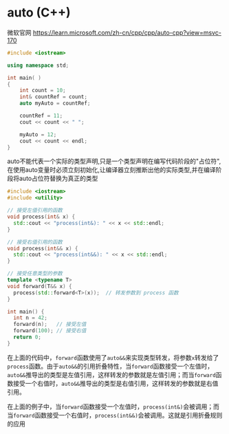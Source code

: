 # auto (C++)

微软官网 https://learn.microsoft.com/zh-cn/cpp/cpp/auto-cpp?view=msvc-170


```cpp
#include <iostream>

using namespace std;

int main( )
{
    int count = 10;
    int& countRef = count;
    auto myAuto = countRef;

    countRef = 11;
    cout << count << " ";

    myAuto = 12;
    cout << count << endl;
}
```
auto不能代表一个实际的类型声明,只是一个类型声明在编写代码阶段的"占位符",
在使用auto变量时必须立刻初始化,让编译器立刻推断出他的实际类型,并在编译阶段将auto占位符替换为真正的类型
```cpp
#include <iostream>
#include <utility>

// 接受左值引用的函数
void process(int& x) {
  std::cout << "process(int&): " << x << std::endl;
}

// 接受右值引用的函数
void process(int&& x) {
  std::cout << "process(int&&): " << x << std::endl;
}

// 接受任意类型的参数
template <typename T>
void forward(T&& x) {
  process(std::forward<T>(x));  // 转发参数到 process 函数
}

int main() {
  int n = 42;
  forward(n);   // 接受左值
  forward(100); // 接受右值
  return 0;
}

```

在上面的代码中，`forward`函数使用了`auto&&`来实现类型转发，将参数`x`转发给了`process`函数。由于`auto&&`的引用折叠特性，当`forward`函数接受一个左值时，`auto&&`推导出的类型是左值引用，这样转发的参数就是左值引用；而当`forward`函数接受一个右值时，`auto&&`推导出的类型是右值引用，这样转发的参数就是右值引用。

在上面的例子中，当`forward`函数接受一个左值时，`process(int&)`会被调用；而当`forward`函数接受一个右值时，`process(int&&)`会被调用。这就是引用折叠规则的应用